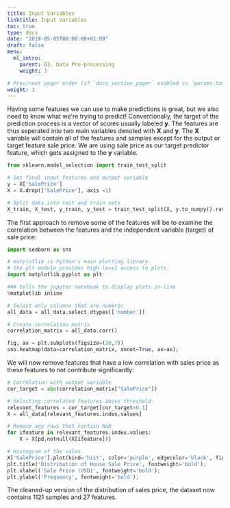 ```yaml
---
title: Input Variables
linktitle: Input Variables
toc: true
type: docs
date: "2019-05-05T00:00:00+01:00"
draft: false
menu:
  ml_intro:
    parent: 03. Data Pre-processing
    weight: 3

# Prev/next pager order (if `docs_section_pager` enabled in `params.toml`)
weight: 3
---
```


Having some features we can use to make predictions is great, but we also need to know what we're trying to predict! Conventionally, the target of the prediction process is a vector of scores usually labeled **y**. The features are thus seperated into two main variables denoted with **X** and **y**. The **X** variable will contain all of the features and samples except for the output or target feature sale price. We are using sale price as our target predictor feature, which gets assigned to the **y** variable.


```python
from sklearn.model_selection import train_test_split

# Set final input features and output variable
y = X['SalePrice']
X = X.drop(['SalePrice'], axis =1)

# Split data into test and train sets
X_train, X_test, y_train, y_test = train_test_split(X, y.to_numpy().ravel(), test_size=0.30, random_state=101)
```

The first approach to remove some of the features will be to examine the correlation between the features and the independent variable (target) of sale price:


```python
import seaborn as sns

# matplotlib is Python's main plotting library.
# the plt module provides high-level access to plots.
import matplotlib.pyplot as plt

### tells the jupyter notebook to display plots in-line
%matplotlib inline

# Select only columns that are numeric
all_data = all_data.select_dtypes(['number'])

# Create correlation matrix
correlation_matrix = all_data.corr()

fig, ax = plt.subplots(figsize=(10,7)) 
sns.heatmap(data=correlation_matrix, annot=True, ax=ax);
```

We will now remove features that have a low correlation with sales price as these features to not contribute significantly:


```python
# Correlation with output variable
cor_target = abs(correlation_matrix["SalePrice"])

# Selecting correlated features above threshold
relevant_features = cor_target[cor_target>0.1]
X = all_data[relevant_features.index.values]

# Remove any rows that contain NaN
for ifeature in relevant_features.index.values:
    X = X[pd.notnull(X[ifeature])]
```


```python
# Histogram of the sales
X['SalePrice'].plot(kind='hist', color='purple', edgecolor='black', figsize=(10,6), bins = 30);
plt.title('Distribution of House Sale Price', fontweight='bold');
plt.xlabel('Sale Price (USD)', fontweight='bold');
plt.ylabel('Frequency', fontweight='bold');
```

The cleaned-up version of the distribution of sales price, the dataset now contains 1121 samples and 27 features.
